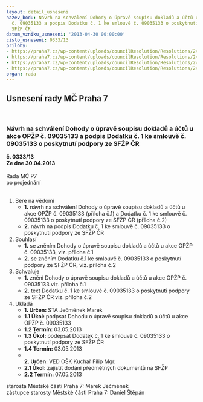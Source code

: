 ```yaml
---
layout: detail_usneseni
nazev_bodu: Návrh na schválení Dohody o úpravě soupisu dokladů a účtů u akce OPŽP
  č. 09035133 a podpis Dodatku č. 1 ke smlouvě č. 09035133 o poskytnutí podpory ze
  SFŽP ČR
datum_vzniku_usneseni: '2013-04-30 00:00:00'
cislo_usneseni: 0333/13
prilohy:
- https://praha7.cz/wp-content/uploads/councilResolution/Resolutions/24048/23-13-cnb_dohoda_ms_na_vysinach.pdf
- https://praha7.cz/wp-content/uploads/councilResolution/Resolutions/24048/23-13-cnb_dodatek_ke_smlouve_na_vysinach.pdf
- https://praha7.cz/wp-content/uploads/councilResolution/Resolutions/24048/23-13-smlouva-scan.tif
- https://praha7.cz/wp-content/uploads/councilResolution/Resolutions/24048/23-13-usnes.%c4%8d.0012_13-r-_podpis_smlouvy.doc
organ: rada
---
```

<div id="ucUsn_pList" class="usn">
	<span><h2>Usnesení rady MČ Praha 7 </h2>
<br></span><div class="standBody">
<span><h3>Návrh na schválení Dohody o úpravě soupisu dokladů a účtů u akce OPŽP č. 09035133 a podpis Dodatku č. 1 ke smlouvě č. 09035133 o poskytnutí podpory ze SFŽP ČR</h3></span><div class="center">
		<strong>č. 0333/13</strong><br>
	</div>
<div class="center">
		<strong>Ze dne 30.04.2013</strong><br><br>
	</div>Rada MČ P7<br> po projednání<br><br><ol>
<li>Bere na vědomí<ul>
<li>
<strong>1.</strong> návrh na schválení Dohody o úpravě soupisu dokladů a účtů u akce OPŽP č. 09035133 (příloha č.1) a Dodatku č. 1 ke smlouvě č. 09035133 o poskytnutí podpory ze SFŽP ČR (příloha č.2)</li>
<li>
<strong>2.</strong> návrh na podpis Dodatku č. 1 ke smlouvě č. 09035133 o poskytnutí podpory ze SFŽP ČR  </li>
</ul>
</li>
<li>Souhlasí<ul>
<li>
<strong>1.</strong> se zněním Dohody o úpravě soupisu dokladů a účtů u akce OPŽP č. 09035133, viz. příloha č.1 </li>
<li>
<strong>2.</strong> se zněním Dodatku č.1 ke smlouvě č. 09035133 o poskytnutí podpory ze SFŽP ČR, viz. příloha č.2    </li>
</ul>
</li>
<li>Schvaluje<ul>
<li>
<strong>1.</strong> znění Dohody o úpravě soupisu dokladů a účtů u akce OPŽP č. 09035133 viz. příloha č.1 </li>
<li>
<strong>2.</strong> text Dodatku č. 1 ke smlouvě č. 09035133 o poskytnutí podpory ze SFŽP ČR viz. příloha č.2</li>
</ul>
</li>
<li>Ukládá<ul>
<li>
<strong>1. Určen: </strong>STA Ječmének Marek</li>
<li>
<strong>1.1 Úkol: </strong>podpsat Dohodu o úpravě soupisu dokladů a účtů u akce OPŽP č. 09035133 </li>
<li>
<strong>1.2 Termín: </strong>03.05.2013</li>
<li>
<strong>1.3 Úkol: </strong>podepsat  Dodatek č. 1 ke smlouvě č. 09035133 o poskytnutí podpory ze SFŽP ČR</li>
<li>
<strong>1.4 Termín: </strong>03.05.2013</li>
<li>
<strong><br>2. Určen: </strong>VED OŠK Kuchař Filip Mgr.</li>
<li>
<strong>2.1 Úkol: </strong>zajistit dodání předmětných dokumentů na SFŽP</li>
<li>
<strong>2.2 Termín: </strong>07.05.2013</li>
</ul>
</li>
</ol>starosta Městské části Praha 7: Marek Ječmének<br>zástupce starosty Městské části Praha 7: Daniel Štěpán 
</div>
</div>